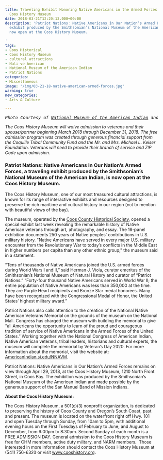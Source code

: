 ```yaml
---
title: Traveling Exhibit Honoring Native Americans in the Armed Forces now open at
  Coos History Museum
date: 2018-03-21T12:20:13.000+00:00
description: 'Patriot Nations: Native Americans in Our Nation’s Armed Forces, a traveling
  exhibit produced by the Smithsonian’s National Museum of the American Indian, is
  now open at the Coos History Museum.

'
tags:
- Coos Historical
- Coos History Museum
- cultural attractions
- Nati ve American
- National Museum of the American Indian
- Patriot Nations
categories:
- Miscellaneous
image: "/img/03-21-18-native-american-armed-forces.jpg"
warning: true
new_categories:
- Arts & Culture

---
```

<pre><em>Photo Courtesy of <a href="http://nmai.si.edu/explore/exhibitions/item/?id=958" target="_blank" rel="noopener noreferrer">National Museum of the American Indian</a> and Coos History Museum.</em></pre>

<em>The Coos History Museum will waive admission to veterans and their spouse/partner beginning March 2018 through December 31, 2018. The free admission program was created through generous financial support from the Coquille Tribal Community Fund and the Mr. and Mrs. Michael L. Keiser Foundation. Veterans will need to provide their branch of service and ZIP Code upon admission.</em>

<h3>Patriot Nations: Native Americans in Our Nation’s Armed Forces, a traveling exhibit produced by the Smithsonian’s National Museum of the American Indian, is now open at the Coos History Museum.</h3>

The Coos History Museum, one of our most treasured cultural attractions, is known for its range of interactive exhibits and resources designed to preserve the rich maritime and cultural history in our region (not to mention with beautiful views of the bay).



The museum, operated by the <a href="http://www.cooshistory.org/" target="_blank" rel="noopener noreferrer">Coos County Historical Society</a>, opened a special exhibit last week revealing the remarkable history of Native American veterans through art, photography, and essay. The 16-panel exhibition documents 250 years of Native peoples’ contributions in U.S. military history. "Native Americans have served in every major U.S. military encounter from the Revolutionary War to today’s conflicts in the Middle East in higher numbers per capita than any other ethnic group," the museum said in a statement.



“Tens of thousands of Native Americans joined the U.S. armed forces during World Wars I and II,” said Herman J. Viola, curator emeritus of the Smithsonian’s National Museum of Natural History and curator of “Patriot Nations.” “Forty-four thousand Native Americans served in World War II; the entire population of Native Americans was less than 350,000 at the time. They are Purple Heart recipients and Bronze Star medal honorees. Many have been recognized with the Congressional Medal of Honor, the United States’ highest military award.”



Patriot Nations also calls attention to the creation of the National Native American Veterans Memorial on the grounds of the museum on the National Mall. Congress has charged the museum with building the memorial to give “all Americans the opportunity to learn of the proud and courageous tradition of service of Native Americans in the Armed Forces of the United States.” Working together with the National Congress of American Indian, Native American veterans, tribal leaders, historians and cultural experts, the museum will complete the memorial by Veteran’s Day 2020. For more information about the memorial, visit the website at: <a href="https://nmai.si.edu/nnavm/">AmericanIndian.si.edu/NNAVM</a>.



Patriot Nations: Native Americans in Our Nation’s Armed Forces remains on view through April 29, 2018, at the Coos History Museum, 1210 North Front Street, in Coos Bay. The exhibition was produced by the Smithsonian’s National Museum of the American Indian and made possible by the generous support of the San Manuel Band of Mission Indians.



<strong>About the Coos History Museum:</strong>

The Coos History Museum, a 501(c)(3) nonprofit organization, is dedicated to preserving the history of Coos County and Oregon’s South Coast, past and present. The museum is located on the waterfront right off Hwy. 101 and open Tuesday through Sunday, from 10am to 5pm, with additional evening hours on the First Tuesdays of February to June, and August to December, from 6:00pm to 8:30pm. Second Sunday of each month is a FREE ADMISSION DAY. General admission to the Coos History Museum is free for CHM members, active duty military, and NARM members.  Those interested in more information should contact the Coos History Museum at (541) 756-6320 or visit <a href="http://www.cooshistory.org/" target="_blank" rel="noopener noreferrer">www.cooshistory.org</a>.



&nbsp;